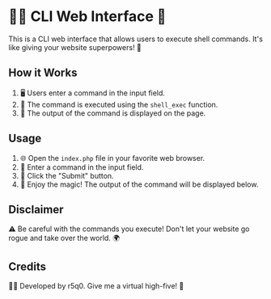 # 🐱‍💻 CLI Web Interface 🚀

This is a CLI web interface that allows users to execute shell commands. It's like giving your website superpowers! 💪

## How it Works

1. 🖥️ Users enter a command in the input field.
2. 🚀 The command is executed using the `shell_exec` function.
3. 📝 The output of the command is displayed on the page.

## Usage

1. 🌐 Open the `index.php` file in your favorite web browser.
2. 🤔 Enter a command in the input field.
3. 🚀 Click the "Submit" button.
4. 🎉 Enjoy the magic! The output of the command will be displayed below.

## Disclaimer

⚠️ Be careful with the commands you execute! Don't let your website go rogue and take over the world. 🌍

## Credits

👨‍💻 Developed by r5q0. Give me a virtual high-five! 🙌

